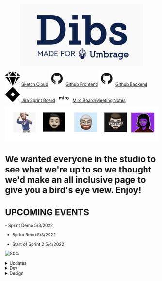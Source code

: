<p align="center"> 
  <img src="dibs.png">
</p>

<img src="sketch.png" width="50"> [Sketch Cloud](https://www.sketch.com/s/29b12cf5-0b5d-4af9-aaa9-eb4a1d4fae0e)
<img src="github.png" width="50"> [Github Frontend](https://github.com/Umbrage-Studios/march-cohort-frontend)
<img src="github.png" width="50"> [Github Backend](https://github.com/Umbrage-Studios/march-cohort-backend)
<img src="jira.png" width="50"> [Jira Sprint Board](https://umbrage.atlassian.net/jira/software/projects/DIBS/boards/36)
<img src="miro.png" width="50"> [Miro Board/Meeting Notes](https://miro.com/app/board/uXjVO8nKJnI=/)

<div class="row">
<p align="center"> <img src="team.png">
 </p>
 </div> 
 
# We wanted everyone in the studio to see what we're up to so we thought we'd make an all inclusive page to give you a bird's eye view. Enjoy!

<h1> UPCOMING EVENTS </h1>
- Sprint Demo 5/3/2022

- Sprint Retro 5/3/2022


- Start of Sprint 2 5/4/2022


![80%](https://progress-bar.dev/80/?title=Sprint_Completed )


  


<details><summary>Updates</summary>
<p>
  

| Friday April 29th,2022  | 
| --- |
| Two days left in sprint one and things are starting to really pick up with the Dibs project. Uly and Colton have been hard at work with implementing the login functionality. The look of the login page and authentication flow is simple and easy to follow and has been coming together with very few hiccups. Daniel and Aivory have really stretched their design abilities and knocked it out of the park when it came to the design of the login page UI and contributed a massive amount to the authentication app flow. The devs are well on their way to completing all planned user stories and tasks. We plan to have a demo of what we have completed on Tuesday of next week 5/2/2022. Everyone is welcome to join to check out what we accomplished for this first sprint! | 

   

</p>
</details>
  
  
  

<details><summary>Dev</summary>
<p>

#### Stuff for Dev


</p>
</details>
  

  
<details><summary>Design</summary>
<p>

#### Stuff for Design

</p>
</details>  
  
